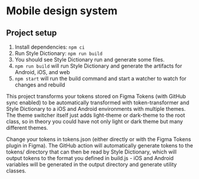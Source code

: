 # Mobile design system

## Project setup

1. Install dependencies: `npm ci`
1. Run Style Dictionary: `npm run build`
1. You should see Style Dictionary run and generate some files.
1. `npm run build` will run Style Dictionary and generate the artifacts for Android, iOS, and web
1. `npm start` will run the build command and start a watcher to watch for changes and rebuild

This project transforms your tokens stored on Figma Tokens (with GitHub sync enabled) to be automatically transformed with token-transformer and Style Dictionary to a iOS and Android environments with multiple themes. The theme switcher itself just adds light-theme or dark-theme to the root class, so in theory you could have not only light or dark theme but many different themes.

Change your tokens in tokens.json (either directly or with the Figma Tokens plugin in Figma). The GitHub action will automatically generate tokens to the tokens/ directory that can then be read by Style Dictionary, which will output tokens to the format you defined in build.js - iOS and Android variables will be generated in the output directory and generate utility classes.